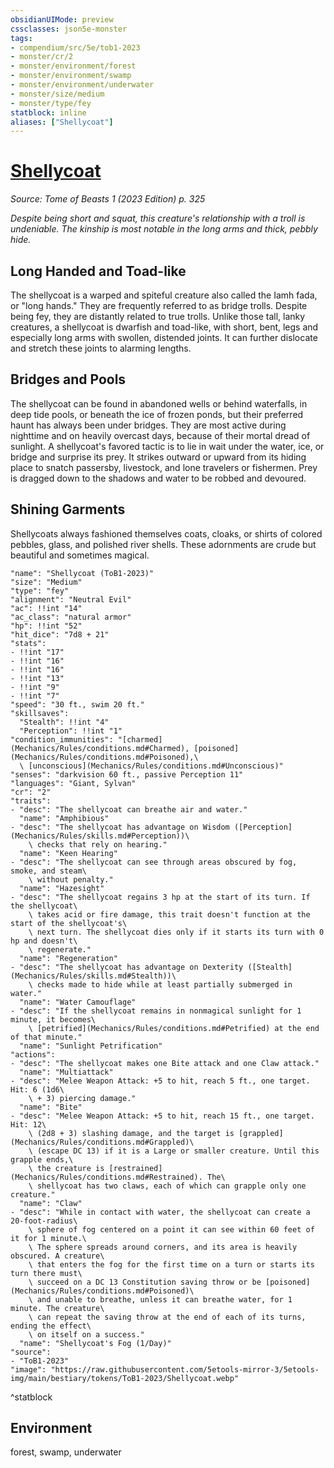 ```yaml
---
obsidianUIMode: preview
cssclasses: json5e-monster
tags:
- compendium/src/5e/tob1-2023
- monster/cr/2
- monster/environment/forest
- monster/environment/swamp
- monster/environment/underwater
- monster/size/medium
- monster/type/fey
statblock: inline
aliases: ["Shellycoat"]
---
```

# [Shellycoat](Mechanics\bestiary\fey/shellycoat-tob1-2023.md)
*Source: Tome of Beasts 1 (2023 Edition) p. 325*  

*Despite being short and squat, this creature's relationship with a troll is undeniable. The kinship is most notable in the long arms and thick, pebbly hide.*

## Long Handed and Toad-like

The shellycoat is a warped and spiteful creature also called the Iamh fada, or "long hands." They are frequently referred to as bridge trolls. Despite being fey, they are distantly related to true trolls. Unlike those tall, lanky creatures, a shellycoat is dwarfish and toad-like, with short, bent, legs and especially long arms with swollen, distended joints. It can further dislocate and stretch these joints to alarming lengths.

## Bridges and Pools

The shellycoat can be found in abandoned wells or behind waterfalls, in deep tide pools, or beneath the ice of frozen ponds, but their preferred haunt has always been under bridges. They are most active during nighttime and on heavily overcast days, because of their mortal dread of sunlight. A shellycoat's favored tactic is to lie in wait under the water, ice, or bridge and surprise its prey. It strikes outward or upward from its hiding place to snatch passersby, livestock, and lone travelers or fishermen. Prey is dragged down to the shadows and water to be robbed and devoured.

## Shining Garments

Shellycoats always fashioned themselves coats, cloaks, or shirts of colored pebbles, glass, and polished river shells. These adornments are crude but beautiful and sometimes magical.

```statblock
"name": "Shellycoat (ToB1-2023)"
"size": "Medium"
"type": "fey"
"alignment": "Neutral Evil"
"ac": !!int "14"
"ac_class": "natural armor"
"hp": !!int "52"
"hit_dice": "7d8 + 21"
"stats":
- !!int "17"
- !!int "16"
- !!int "16"
- !!int "13"
- !!int "9"
- !!int "7"
"speed": "30 ft., swim 20 ft."
"skillsaves":
  "Stealth": !!int "4"
  "Perception": !!int "1"
"condition_immunities": "[charmed](Mechanics/Rules/conditions.md#Charmed), [poisoned](Mechanics/Rules/conditions.md#Poisoned),\
  \ [unconscious](Mechanics/Rules/conditions.md#Unconscious)"
"senses": "darkvision 60 ft., passive Perception 11"
"languages": "Giant, Sylvan"
"cr": "2"
"traits":
- "desc": "The shellycoat can breathe air and water."
  "name": "Amphibious"
- "desc": "The shellycoat has advantage on Wisdom ([Perception](Mechanics/Rules/skills.md#Perception))\
    \ checks that rely on hearing."
  "name": "Keen Hearing"
- "desc": "The shellycoat can see through areas obscured by fog, smoke, and steam\
    \ without penalty."
  "name": "Hazesight"
- "desc": "The shellycoat regains 3 hp at the start of its turn. If the shellycoat\
    \ takes acid or fire damage, this trait doesn't function at the start of the shellycoat's\
    \ next turn. The shellycoat dies only if it starts its turn with 0 hp and doesn't\
    \ regenerate."
  "name": "Regeneration"
- "desc": "The shellycoat has advantage on Dexterity ([Stealth](Mechanics/Rules/skills.md#Stealth))\
    \ checks made to hide while at least partially submerged in water."
  "name": "Water Camouflage"
- "desc": "If the shellycoat remains in nonmagical sunlight for 1 minute, it becomes\
    \ [petrified](Mechanics/Rules/conditions.md#Petrified) at the end of that minute."
  "name": "Sunlight Petrification"
"actions":
- "desc": "The shellycoat makes one Bite attack and one Claw attack."
  "name": "Multiattack"
- "desc": "Melee Weapon Attack: +5 to hit, reach 5 ft., one target. Hit: 6 (1d6\
    \ + 3) piercing damage."
  "name": "Bite"
- "desc": "Melee Weapon Attack: +5 to hit, reach 15 ft., one target. Hit: 12\
    \ (2d8 + 3) slashing damage, and the target is [grappled](Mechanics/Rules/conditions.md#Grappled)\
    \ (escape DC 13) if it is a Large or smaller creature. Until this grapple ends,\
    \ the creature is [restrained](Mechanics/Rules/conditions.md#Restrained). The\
    \ shellycoat has two claws, each of which can grapple only one creature."
  "name": "Claw"
- "desc": "While in contact with water, the shellycoat can create a 20-foot-radius\
    \ sphere of fog centered on a point it can see within 60 feet of it for 1 minute.\
    \ The sphere spreads around corners, and its area is heavily obscured. A creature\
    \ that enters the fog for the first time on a turn or starts its turn there must\
    \ succeed on a DC 13 Constitution saving throw or be [poisoned](Mechanics/Rules/conditions.md#Poisoned)\
    \ and unable to breathe, unless it can breathe water, for 1 minute. The creature\
    \ can repeat the saving throw at the end of each of its turns, ending the effect\
    \ on itself on a success."
  "name": "Shellycoat's Fog (1/Day)"
"source":
- "ToB1-2023"
"image": "https://raw.githubusercontent.com/5etools-mirror-3/5etools-img/main/bestiary/tokens/ToB1-2023/Shellycoat.webp"
```
^statblock

## Environment

forest, swamp, underwater